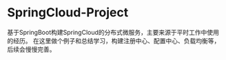# SpringCloud-Project
基于SpringBoot构建SpringCloud的分布式微服务，主要来源于平时工作中使用的经历。
在这里做个例子和总结学习，构建注册中心、配置中心、负载均衡等，后续会慢慢完善。
